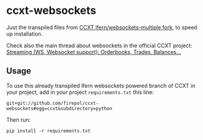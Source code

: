 # ccxt-websockets

Just the transpiled files from [CCXT lfern/websockets-multiple fork](https://github.com/lfern/ccxt/tree/feature/websockets-multiple), to speed up installation.

Check also the main thread about websockets in the official CCXT project:  
[Streaming (WS, Websocket support): Orderbooks, Trades, Balances...](https://github.com/ccxt/ccxt/issues/56)

## Usage

To use this already transpiled lfern websockets powered branch of CCXT in your project, add in your project `requirements.txt` this line:

```
git+git://github.com/firepol/ccxt-websockets#egg=ccxt&subdirectory=python
```

Then run:

```
pip install -r requirements.txt
```
